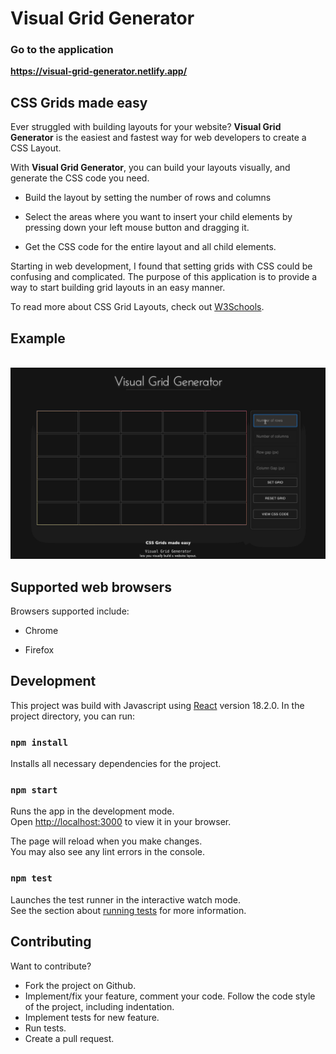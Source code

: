 # Visual Grid Generator
### Go to the application
**https://visual-grid-generator.netlify.app/**

## CSS Grids made easy
Ever struggled with building layouts for your website?
**Visual Grid Generator** is the easiest and fastest way for web developers to create a CSS Layout.

With **Visual Grid Generator**, you can build your layouts visually, and generate the CSS code you need. 

* Build the layout by setting the number of rows and columns

* Select the areas where you want to insert your child elements by pressing down your left mouse button and dragging it. 

* Get the CSS code for the entire layout and all child elements.

Starting in web development, I found that setting grids with CSS could be confusing and complicated. 
The purpose of this application is to provide a way to start building grid layouts in an easy manner. 

To read more about CSS Grid Layouts, check out <a href="https://www.w3schools.com/css/css_grid.asp" alt="W3Schools" target="_blank">W3Schools</a>.
## Example
<br>
<img src="./release/img/examples/visual-grid-generator-example.gif" alt="example" width="800px">
<br>

## Supported web browsers
Browsers supported include: 

* Chrome

* Firefox

## Development

This project was build with Javascript using <a href="https://reactjs.org/" target="_blank">React</a> version 18.2.0.
In the project directory, you can run:

### `npm install`
Installs all necessary dependencies for the project.

### `npm start`

Runs the app in the development mode.\
Open [http://localhost:3000](http://localhost:3000) to view it in your browser.

The page will reload when you make changes.\
You may also see any lint errors in the console.

### `npm test`

Launches the test runner in the interactive watch mode.\
See the section about [running tests](https://facebook.github.io/create-react-app/docs/running-tests) for more information.


## Contributing

Want to contribute?

* Fork the project on Github.
* Implement/fix your feature, comment your code. Follow the code style of the project, including indentation.
* Implement tests for new feature.
* Run tests.
* Create a pull request.
